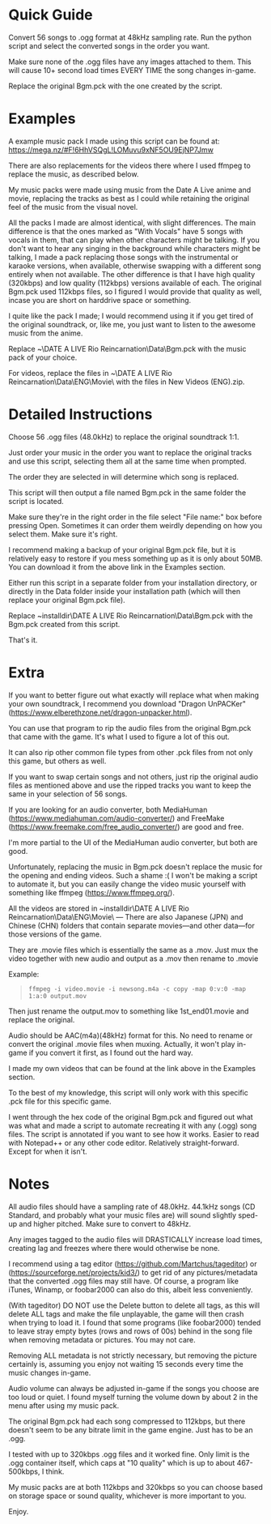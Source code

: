 # Quick Guide

Convert 56 songs to .ogg format at 48kHz sampling rate. Run the python script and select the converted songs in the order you want.

Make sure none of the .ogg files have any images attached to them. This will cause 10+ second load times EVERY TIME the song changes in-game.

Replace the original Bgm.pck with the one created by the script.

# Examples
A example music pack I made using this script can be found at: https://mega.nz/#F!6HhVSQgL!LOMuvu9xNF5OU9EjNP7Jmw

There are also replacements for the videos there where I used ffmpeg to replace the music, as described below.

My music packs were made using music from the Date A Live anime and movie, replacing the tracks as best as I could while retaining the original feel of the music from the visual novel.

All the packs I made are almost identical, with slight differences.
The main difference is that the ones marked as "With Vocals" have 5 songs with vocals in them, that can play when other characters might be talking. If you don't want to hear any singing in the background while characters might be talking, I made a pack replacing those songs with the instrumental or karaoke versions, when available, otherwise swapping with a different song entirely when not available.
The other difference is that I have high quality (320kbps) and low quality (112kbps) versions available of each. The original Bgm.pck used 112kbps files, so I figured I would provide that quality as well, incase you are short on harddrive space or something.

I quite like the pack I made; I would recommend using it if you get tired of the original soundtrack, or, like me, you just want to listen to the awesome music from the anime.

Replace ~\DATE A LIVE Rio Reincarnation\Data\Bgm.pck with the music pack of your choice.

For videos, replace the files in ~\DATE A LIVE Rio Reincarnation\Data\ENG\Movie\ with the files in New Videos (ENG).zip.

# Detailed Instructions

Choose 56 .ogg files (48.0kHz) to replace the original soundtrack 1:1.

Just order your music in the order you want to replace the original tracks and use this script, selecting them all at the same time when prompted.

The order they are selected in will determine which song is replaced.

This script will then output a file named Bgm.pck in the same folder the script is located.

Make sure they're in the right order in the file select "File name:" box before pressing Open. Sometimes it can order them weirdly depending on how you select them. Make sure it's right.

I recommend making a backup of your original Bgm.pck file, but it is relatively easy to restore if you mess something up as it is only about 50MB. You can download it from the above link in the Examples section.

Either run this script in a separate folder from your installation directory, or directly in the Data folder inside your installation path (which will then replace your original Bgm.pck file).

Replace ~installdir\DATE A LIVE Rio Reincarnation\Data\Bgm.pck with the Bgm.pck created from this script.

That's it.


# Extra

If you want to better figure out what exactly will replace what when making your own soundtrack, I recommend you download "Dragon UnPACKer" (https://www.elberethzone.net/dragon-unpacker.html).

You can use that program to rip the audio files from the original Bgm.pck that came with the game. It's what I used to figure a lot of this out.

It can also rip other common file types from other .pck files from not only this game, but others as well.

If you want to swap certain songs and not others, just rip the original audio files as mentioned above and use the ripped tracks you want to keep the same in your selection of 56 songs.

If you are looking for an audio converter, both MediaHuman (https://www.mediahuman.com/audio-converter/) and FreeMake (https://www.freemake.com/free_audio_converter/) are good and free.

I'm more partial to the UI of the MediaHuman audio converter, but both are good.

Unfortunately, replacing the music in Bgm.pck doesn't replace the music for the opening and ending videos. Such a shame :(
I won't be making a script to automate it, but you can easily change the video music yourself with something like ffmpeg (https://www.ffmpeg.org/).

All the videos are stored in ~installdir\DATE A LIVE Rio Reincarnation\Data\ENG\Movie\       — There are also Japanese (JPN) and Chinese (CHN) folders that contain separate movies—and other data—for those versions of the game.

They are .movie files which is essentially the same as a .mov. Just mux the video together with new audio and output as a .mov then rename to .movie

Example:
>`ffmpeg -i video.movie -i newsong.m4a -c copy -map 0:v:0 -map 1:a:0 output.mov`

Then just rename the output.mov to something like 1st_end01.movie and replace the original.

Audio should be AAC(m4a)(48kHz) format for this. No need to rename or convert the original .movie files when muxing. Actually, it won't play in-game if you convert it first, as I found out the hard way.

I made my own videos that can be found at the link above in the Examples section.

To the best of my knowledge, this script will only work with this specific .pck file for this specific game.

I went through the hex code of the original Bgm.pck and figured out what was what and made a script to automate recreating it with any (.ogg) song files.
The script is annotated if you want to see how it works. Easier to read with Notepad++ or any other code editor. Relatively straight-forward. Except for when it isn't.


# Notes
All audio files should have a sampling rate of 48.0kHz. 44.1kHz songs (CD Standard, and probably what your music files are) will sound slightly sped-up and higher pitched. Make sure to convert to 48kHz.

Any images tagged to the audio files will DRASTICALLY increase load times, creating lag and freezes where there would otherwise be none.

I recommend using a tag editor (https://github.com/Martchus/tageditor) or (https://sourceforge.net/projects/kid3/) to get rid of any pictures/metadata that the converted .ogg files may still have. Of course, a program like iTunes, Winamp, or foobar2000 can also do this, albeit less conveniently.

(With tageditor) DO NOT use the Delete button to delete all tags, as this will delete ALL tags and make the file unplayable, the game will then crash when trying to load it.
I found that some programs (like foobar2000) tended to leave stray empty bytes (rows and rows of 00s) behind in the song file when removing metadata or pictures. You may not care.

Removing ALL metadata is not strictly necessary, but removing the picture certainly is, assuming you enjoy not waiting 15 seconds every time the music changes in-game.

Audio volume can always be adjusted in-game if the songs you choose are too loud or quiet. I found myself turning the volume down by about 2 in the menu after using my music pack.

The original Bgm.pck had each song compressed to 112kbps, but there doesn't seem to be any bitrate limit in the game engine. Just has to be an .ogg.

I tested with up to 320kbps .ogg files and it worked fine. Only limit is the .ogg container itself, which caps at "10 quality" which is up to about 467-500kbps, I think.

My music packs are at both 112kbps and 320kbps so you can choose based on storage space or sound quality, whichever is more important to you.

Enjoy.
